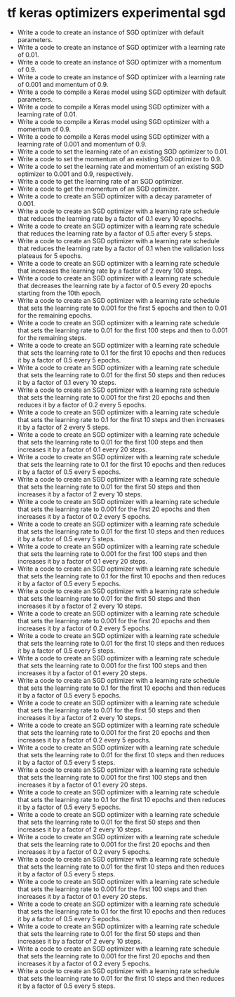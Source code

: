 # tf keras optimizers experimental sgd

- Write a code to create an instance of SGD optimizer with default parameters.
- Write a code to create an instance of SGD optimizer with a learning rate of 0.01.
- Write a code to create an instance of SGD optimizer with a momentum of 0.9.
- Write a code to create an instance of SGD optimizer with a learning rate of 0.001 and momentum of 0.9.
- Write a code to compile a Keras model using SGD optimizer with default parameters.
- Write a code to compile a Keras model using SGD optimizer with a learning rate of 0.01.
- Write a code to compile a Keras model using SGD optimizer with a momentum of 0.9.
- Write a code to compile a Keras model using SGD optimizer with a learning rate of 0.001 and momentum of 0.9.
- Write a code to set the learning rate of an existing SGD optimizer to 0.01.
- Write a code to set the momentum of an existing SGD optimizer to 0.9.
- Write a code to set the learning rate and momentum of an existing SGD optimizer to 0.001 and 0.9, respectively.
- Write a code to get the learning rate of an SGD optimizer.
- Write a code to get the momentum of an SGD optimizer.
- Write a code to create an SGD optimizer with a decay parameter of 0.001.
- Write a code to create an SGD optimizer with a learning rate schedule that reduces the learning rate by a factor of 0.1 every 10 epochs.
- Write a code to create an SGD optimizer with a learning rate schedule that reduces the learning rate by a factor of 0.5 after every 5 steps.
- Write a code to create an SGD optimizer with a learning rate schedule that reduces the learning rate by a factor of 0.1 when the validation loss plateaus for 5 epochs.
- Write a code to create an SGD optimizer with a learning rate schedule that increases the learning rate by a factor of 2 every 100 steps.
- Write a code to create an SGD optimizer with a learning rate schedule that decreases the learning rate by a factor of 0.5 every 20 epochs starting from the 10th epoch.
- Write a code to create an SGD optimizer with a learning rate schedule that sets the learning rate to 0.001 for the first 5 epochs and then to 0.01 for the remaining epochs.
- Write a code to create an SGD optimizer with a learning rate schedule that sets the learning rate to 0.01 for the first 100 steps and then to 0.001 for the remaining steps.
- Write a code to create an SGD optimizer with a learning rate schedule that sets the learning rate to 0.1 for the first 10 epochs and then reduces it by a factor of 0.5 every 5 epochs.
- Write a code to create an SGD optimizer with a learning rate schedule that sets the learning rate to 0.01 for the first 50 steps and then reduces it by a factor of 0.1 every 10 steps.
- Write a code to create an SGD optimizer with a learning rate schedule that sets the learning rate to 0.001 for the first 20 epochs and then reduces it by a factor of 0.2 every 5 epochs.
- Write a code to create an SGD optimizer with a learning rate schedule that sets the learning rate to 0.1 for the first 10 steps and then increases it by a factor of 2 every 5 steps.
- Write a code to create an SGD optimizer with a learning rate schedule that sets the learning rate to 0.01 for the first 100 steps and then increases it by a factor of 0.1 every 20 steps.
- Write a code to create an SGD optimizer with a learning rate schedule that sets the learning rate to 0.1 for the first 10 epochs and then reduces it by a factor of 0.5 every 5 epochs.
- Write a code to create an SGD optimizer with a learning rate schedule that sets the learning rate to 0.01 for the first 50 steps and then increases it by a factor of 2 every 10 steps.
- Write a code to create an SGD optimizer with a learning rate schedule that sets the learning rate to 0.001 for the first 20 epochs and then increases it by a factor of 0.2 every 5 epochs.
- Write a code to create an SGD optimizer with a learning rate schedule that sets the learning rate to 0.01 for the first 10 steps and then reduces it by a factor of 0.5 every 5 steps.
- Write a code to create an SGD optimizer with a learning rate schedule that sets the learning rate to 0.001 for the first 100 steps and then increases it by a factor of 0.1 every 20 steps.
- Write a code to create an SGD optimizer with a learning rate schedule that sets the learning rate to 0.1 for the first 10 epochs and then reduces it by a factor of 0.5 every 5 epochs.
- Write a code to create an SGD optimizer with a learning rate schedule that sets the learning rate to 0.01 for the first 50 steps and then increases it by a factor of 2 every 10 steps.
- Write a code to create an SGD optimizer with a learning rate schedule that sets the learning rate to 0.001 for the first 20 epochs and then increases it by a factor of 0.2 every 5 epochs.
- Write a code to create an SGD optimizer with a learning rate schedule that sets the learning rate to 0.01 for the first 10 steps and then reduces it by a factor of 0.5 every 5 steps.
- Write a code to create an SGD optimizer with a learning rate schedule that sets the learning rate to 0.001 for the first 100 steps and then increases it by a factor of 0.1 every 20 steps.
- Write a code to create an SGD optimizer with a learning rate schedule that sets the learning rate to 0.1 for the first 10 epochs and then reduces it by a factor of 0.5 every 5 epochs.
- Write a code to create an SGD optimizer with a learning rate schedule that sets the learning rate to 0.01 for the first 50 steps and then increases it by a factor of 2 every 10 steps.
- Write a code to create an SGD optimizer with a learning rate schedule that sets the learning rate to 0.001 for the first 20 epochs and then increases it by a factor of 0.2 every 5 epochs.
- Write a code to create an SGD optimizer with a learning rate schedule that sets the learning rate to 0.01 for the first 10 steps and then reduces it by a factor of 0.5 every 5 steps.
- Write a code to create an SGD optimizer with a learning rate schedule that sets the learning rate to 0.001 for the first 100 steps and then increases it by a factor of 0.1 every 20 steps.
- Write a code to create an SGD optimizer with a learning rate schedule that sets the learning rate to 0.1 for the first 10 epochs and then reduces it by a factor of 0.5 every 5 epochs.
- Write a code to create an SGD optimizer with a learning rate schedule that sets the learning rate to 0.01 for the first 50 steps and then increases it by a factor of 2 every 10 steps.
- Write a code to create an SGD optimizer with a learning rate schedule that sets the learning rate to 0.001 for the first 20 epochs and then increases it by a factor of 0.2 every 5 epochs.
- Write a code to create an SGD optimizer with a learning rate schedule that sets the learning rate to 0.01 for the first 10 steps and then reduces it by a factor of 0.5 every 5 steps.
- Write a code to create an SGD optimizer with a learning rate schedule that sets the learning rate to 0.001 for the first 100 steps and then increases it by a factor of 0.1 every 20 steps.
- Write a code to create an SGD optimizer with a learning rate schedule that sets the learning rate to 0.1 for the first 10 epochs and then reduces it by a factor of 0.5 every 5 epochs.
- Write a code to create an SGD optimizer with a learning rate schedule that sets the learning rate to 0.01 for the first 50 steps and then increases it by a factor of 2 every 10 steps.
- Write a code to create an SGD optimizer with a learning rate schedule that sets the learning rate to 0.001 for the first 20 epochs and then increases it by a factor of 0.2 every 5 epochs.
- Write a code to create an SGD optimizer with a learning rate schedule that sets the learning rate to 0.01 for the first 10 steps and then reduces it by a factor of 0.5 every 5 steps.